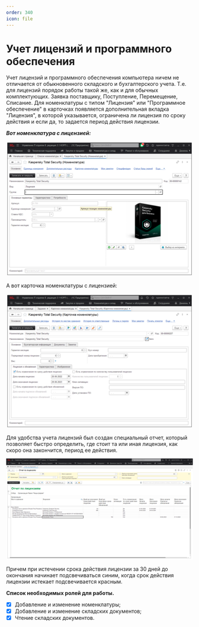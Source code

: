 ```yaml
---
order: 340
icon: file
---
```


# Учет лицензий и программного обеспечения

Учет лицензий и программного обеспечения компьютера ничем не отличается от обыкновенного складского и бухгалтерского учета. Т.е. для лицензий порядок работы такой же, как и для обычных комплектующих. Заявка поставщику, Поступление, Перемещение, Списание. Для номенклатуры с типом "Лицензия" или "Программное обеспечение" в карточках появляется дополнительная вкладка "Лицензия", в которой указывается, ограничена ли лицензия по сроку действия и если да, то задается период действия лицензии.

***Вот номенклатура с лицензией:***

![01_УчетЛицензий](static/01_УчетЛицензий.png)

А вот карточка номенклатуры с лицензией:

![02_УчетЛицензий](static/02_УчетЛицензий.png)

Для удобства учета лицензий был создан специальный отчет, который позволяет быстро определить, где стоит та или иная лицензия, как скоро она закончится, период ее действия.

![03_УчетЛицензий](static/03_УчетЛицензий.png)

Причем при истечении срока действия лицензии за 30 дней до окончания начинает подсвечиваться синим, когда срок действия лицензии истекает подсвечивается красным.


**Список необходимых ролей для работы.**
* [x] Добавление и изменение номенклатуры;  
* [x] Добавление и изменение складских документов;  
* [x] Чтение складских документов.  
